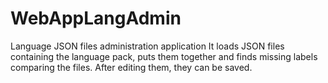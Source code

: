 WebAppLangAdmin
===============

Language JSON files administration application
It loads JSON files containing the language pack, puts them together and finds missing labels comparing the files.
After editing them, they can be saved.
